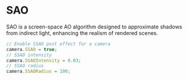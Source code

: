 # SAO

SAO is a screen-space AO algorithm designed to approximate shadows from indirect light, enhancing the realism of rendered scenes.

```javascript
// Enable SSAO post effect for a camera
camera.SSAO = true;
// SSAO intensity
camera.SSAOIntensity = 0.03;
// SSAO radius
camera.SSAORadius = 100;

```

<div class="showcase" case="tut-29" style="width:600px;height:800px;"></div>

